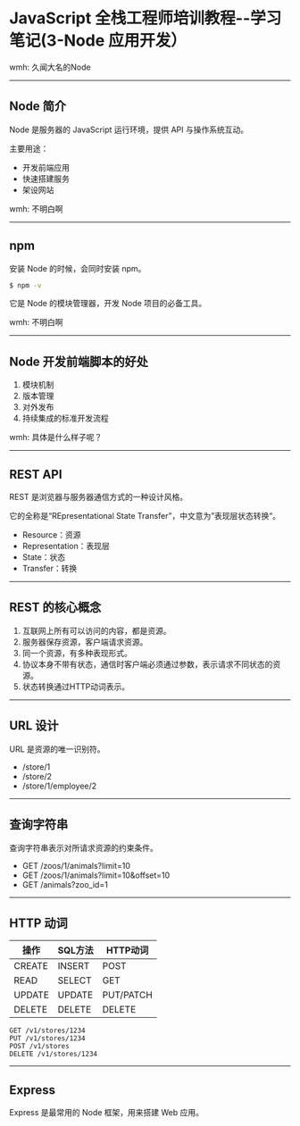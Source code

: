 # JavaScript 全栈工程师培训教程--学习笔记(3-Node 应用开发）

wmh: 久闻大名的Node

---

## Node 简介

Node 是服务器的 JavaScript 运行环境，提供 API 与操作系统互动。

主要用途：

- 开发前端应用
- 快速搭建服务
- 架设网站

wmh: 不明白啊

---

## npm

安装 Node 的时候，会同时安装 npm。

```bash
$ npm -v
```

它是 Node 的模块管理器，开发 Node 项目的必备工具。

wmh: 不明白啊

---

## Node 开发前端脚本的好处

1. 模块机制
1. 版本管理
1. 对外发布
1. 持续集成的标准开发流程

wmh: 具体是什么样子呢？

---

## REST API

REST 是浏览器与服务器通信方式的一种设计风格。

它的全称是“REpresentational State Transfer”，中文意为”表现层状态转换“。

- Resource：资源
- Representation：表现层
- State：状态
- Transfer：转换

---

## REST 的核心概念

1. 互联网上所有可以访问的内容，都是资源。
1. 服务器保存资源，客户端请求资源。
1. 同一个资源，有多种表现形式。
1. 协议本身不带有状态，通信时客户端必须通过参数，表示请求不同状态的资源。
1. 状态转换通过HTTP动词表示。

---

## URL 设计

URL 是资源的唯一识别符。

- /store/1
- /store/2
- /store/1/employee/2

---

## 查询字符串

查询字符串表示对所请求资源的约束条件。

- GET /zoos/1/animals?limit=10
- GET /zoos/1/animals?limit=10&offset=10
- GET /animals?zoo_id=1

---

## HTTP 动词

|操作|SQL方法|HTTP动词|
|----|-------|--------|
|CREATE|INSERT|POST|
|READ|SELECT|GET|
|UPDATE|UPDATE|PUT/PATCH|
|DELETE|DELETE|DELETE|

```
GET /v1/stores/1234
PUT /v1/stores/1234
POST /v1/stores
DELETE /v1/stores/1234
```

---

## Express

Express 是最常用的 Node 框架，用来搭建 Web 应用。
